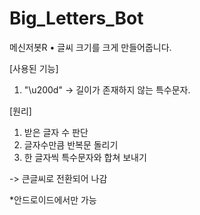 # Big_Letters_Bot
메신저봇R • 글씨 크기를 크게 만들어줍니다.


[사용된 기능]

1. "\u200d"
-> 길이가 존재하지 않는 특수문자.


[원리]

1. 받은 글자 수 판단
2. 글자수만큼 반복문 돌리기
3. 한 글자씩 특수문자와 합쳐 보내기

-> 큰글씨로 전환되어 나감

*안드로이드에서만 가능
